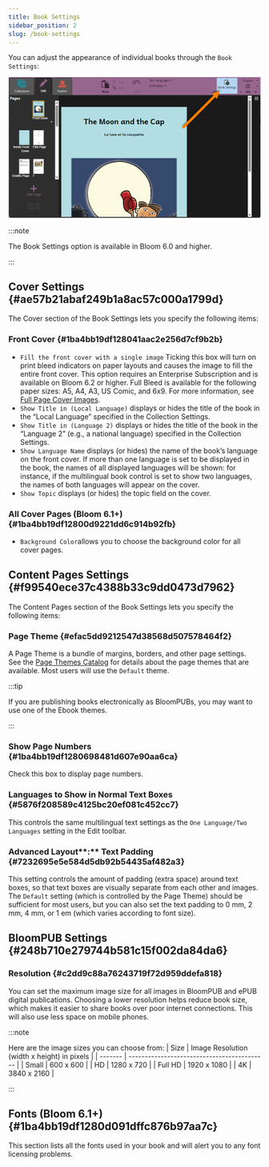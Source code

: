 ```yaml
---
title: Book Settings
sidebar_position: 2
slug: /book-settings
---
```




You can adjust the appearance of individual books through the `Book Settings`:


![](./book-settings.6ca969ee-9508-4ac0-af23-36dc8624b311.png)


:::note

The Book Settings option is available in Bloom 6.0 and higher. 

:::




## Cover Settings {#ae57b21abaf249b1a8ac57c000a1799d}


The Cover section of the Book Settings lets you specify the following items: 


### Front Cover {#1ba4bb19df128041aac2e256d7cf9b2b}

- `Fill the front cover with a single image` Ticking this box will turn on print bleed indicators on paper layouts and causes the image to fill the entire front cover. This option requires an Enterprise Subscription and is available on Bloom 6.2 or higher. Full Bleed is available for the following paper sizes: A5, A4, A3, US Comic, and 6x9.
For more information, see [Full Page Cover Images](/full-page-cover-images).
- `Show Title in (Local Language)` displays or hides the title of the book in the “Local Language” specified in the Collection Settings.
- `Show Title in (Language 2)` displays or hides the title of the book in the “Language 2” (e.g., a national language) specified in the Collection Settings.
- `Show Language Name` displays (or hides) the name of the book’s language on the front cover. If more than one language is set to be displayed in the book, the names of all displayed languages will be shown: for instance, if the multilingual book control is set to show two languages, the names of both languages will appear on the cover.
- `Show Topic` displays (or hides) the topic field on the cover.

### All Cover Pages (Bloom 6.1+) {#1ba4bb19df12800d9221dd6c914b92fb}

- `Background Color`allows you to choose the background color for all cover pages.

## Content Pages Settings {#f99540ece37c4388b33c9dd0473d7962}


The Content Pages section of the Book Settings lets you specify the following items: 


### Page Theme {#efac5dd9212547d38568d507578464f2}


A Page Theme is a bundle of margins, borders, and other page settings. See the [Page Themes Catalog](/page-themes-catalog) for details about the page themes that are available. Most users will use the `Default` theme. 


:::tip

If you are publishing books electronically as BloomPUBs, you may want to use one of the Ebook themes. 

:::




### Show Page Numbers {#1ba4bb19df1280698481d607e90aa6ca}


Check this box to display page numbers. 


### Languages to Show in Normal Text Boxes {#5876f208589c4125bc20ef081c452cc7}


 This controls the same multilingual text settings as the `One Language/Two Languages` setting in the Edit toolbar. 


### Advanced Layout**:** Text Padding  {#7232695e5e584d5db92b54435af482a3}


This setting controls the amount of padding (extra space) around text boxes, so that text boxes are visually separate from each other and images. The `Default` setting (which is controlled by the Page Theme) should be sufficient for most users, but you can also set the text padding to 0 mm, 2 mm, 4 mm, or 1 em (which varies according to font size).


## BloomPUB Settings {#248b710e279744b581c15f002da84da6}


### Resolution {#c2dd9c88a76243719f72d959ddefa818}


You can set the maximum image size for all images in BloomPUB and ePUB digital publications. Choosing a lower resolution helps reduce book size, which makes it easier to share books over poor internet connections. This will also use less space on mobile phones.


:::note

Here are the image sizes you can choose from:
| Size    | Image Resolution (width x height) in pixels |
| ------- | ------------------------------------------- |
| Small   | 600 x 600                                   |
| HD      | 1280 x 720                                  |
| Full HD | 1920 x 1080                                 |
| 4K      | 3840 x 2160                                 |

:::




## Fonts (Bloom 6.1+) {#1ba4bb19df1280d091dffc876b97aa7c}


This section lists all the fonts used in your book and will alert you to any font licensing problems. 

